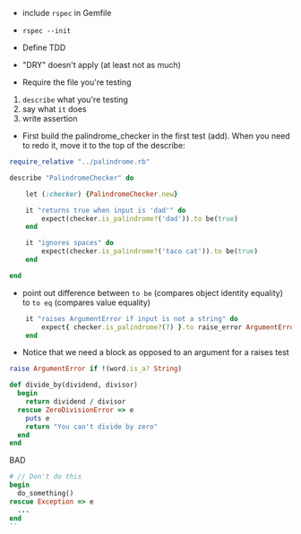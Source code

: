 - include `rspec` in Gemfile
- `rspec --init`

- Define TDD

- "DRY" doesn't apply (at least not as much)

- Require the file you're testing

1.  `describe` what you're testing
2.  say what `it` does
3.  write assertion

- First build the palindrome_checker in the first test (add).  When you need to redo it, move it to the top of the describe:

```rb
require_relative "../palindrome.rb"

describe "PalindromeChecker" do

    let (:checker) {PalindromeChecker.new}

    it "returns true when input is 'dad'" do
        expect(checker.is_palindrome?('dad')).to be(true)
    end

    it "ignores spaces" do
        expect(checker.is_palindrome?('taco cat')).to be(true)
    end

end
```

- point out difference between `to be` (compares object identity equality) to `to eq` (compares value equality)

```rb 
    it "raises ArgumentError if input is not a string" do
        expect{ checker.is_palindrome?(7) }.to raise_error ArgumentError
    end
```
- Notice that we need a block as opposed to an argument for a raises test

```rb
raise ArgumentError if !(word.is_a? String)
```

```rb
def divide_by(dividend, divisor)
  begin
    return dividend / divisor
  rescue ZeroDivisionError => e
    puts e
    return "You can't divide by zero"
  end
end
```

BAD

```rb
# // Don't do this 
begin
  do_something()
rescue Exception => e
  ...
end
``